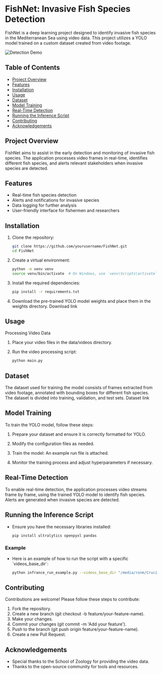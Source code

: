 # FishNet: Invasive Fish Species Detection

FishNet is a deep learning project designed to identify invasive fish species in the Mediterranean Sea using video data. This project utilizes a YOLO model trained on a custom dataset created from video footage.

![Detection Demo](Images/DetectionGif.gif)

## Table of Contents
- [Project Overview](#project-overview)
- [Features](#features)
- [Installation](#installation)
- [Usage](#usage)
- [Dataset](#dataset)
- [Model Training](#model-training)
- [Real-Time Detection](#real-time-detection)
- [Running the Inference Script](#running-the-inference-script)
- [Contributing](#contributing)
- [Acknowledgements](#acknowledgements)

## Project Overview
FishNet aims to assist in the early detection and monitoring of invasive fish species. The application processes video frames in real-time, identifies different fish species, and alerts relevant stakeholders when invasive species are detected.

## Features
- Real-time fish species detection
- Alerts and notifications for invasive species
- Data logging for further analysis
- User-friendly interface for fishermen and researchers

## Installation
1. Clone the repository:
   ```bash
   git clone https://github.com/yourusername/FishNet.git
   cd FishNet
   
2. Create a virtual environment:
   ```bash
   python -m venv venv
   source venv/bin/activate  # On Windows, use `venv\Scripts\activate`

4. Install the required dependencies:
   ```bash
   pip install -r requirements.txt

6. Download the pre-trained YOLO model weights and place them in the weights directory. Download link

## Usage
Processing Video Data
1. Place your video files in the data/videos directory.

2. Run the video processing script:
   ```bash
   python main.py


## Dataset
The dataset used for training the model consists of frames extracted from video footage, annotated with bounding boxes for different fish species. The dataset is divided into training, validation, and test sets. Dataset link


## Model Training
To train the YOLO model, follow these steps:

1. Prepare your dataset and ensure it is correctly formatted for YOLO.

2. Modify the configuration files as needed.

3. Train the model: An example run file is attached.

4. Monitor the training process and adjust hyperparameters if necessary.

## Real-Time Detection
To enable real-time detection, the application processes video streams frame by frame, using the trained YOLO model to identify fish species. Alerts are generated when invasive species are detected.

## Running the Inference Script
- Ensure you have the necessary libraries installed:
   ```bash
   pip install ultralytics openpyxl pandas


### Example
- Here is an example of how to run the script with a specific \`videos_base_dir\`:
   ```bash
   python infrance_run_example.py --videos_base_dir "/media/ronm/Crucial X6/chunk_4/israchz091121A/videos"


## Contributing
Contributions are welcome! Please follow these steps to contribute:

1. Fork the repository.
2. Create a new branch (git checkout -b feature/your-feature-name).
3. Make your changes.
4. Commit your changes (git commit -m 'Add your feature').
5. Push to the branch (git push origin feature/your-feature-name).
6. Create a new Pull Request.

## Acknowledgements
- Special thanks to the School of Zoology for providing the video data.
-  Thanks to the open-source community for tools and resources.







